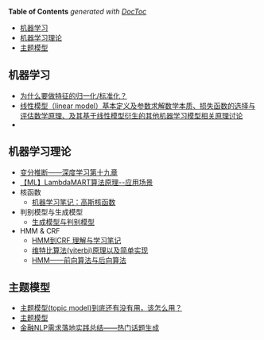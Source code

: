 <!-- START doctoc generated TOC please keep comment here to allow auto update -->
<!-- DON'T EDIT THIS SECTION, INSTEAD RE-RUN doctoc TO UPDATE -->
**Table of Contents**  *generated with [DocToc](https://github.com/thlorenz/doctoc)*

- [机器学习](#机器学习)
- [机器学习理论](#机器学习理论)
- [主题模型](#主题模型)

<!-- END doctoc generated TOC please keep comment here to allow auto update -->


## 机器学习
- [为什么要做特征的归一化/标准化？](https://mp.weixin.qq.com/s/vn3Rx38zCgFj-YGCTuvekA)
- [线性模型（linear model）基本定义及参数求解数学本质、损失函数的选择与评估数学原理、及其基于线性模型衍生的其他机器学习模型相关原理讨论](https://www.cnblogs.com/LittleHann/p/10498579.html#_label5)
- 

## 机器学习理论
- [变分推断——深度学习第十九章](https://zhuanlan.zhihu.com/p/49401976)
- [【ML】LambdaMART算法原理--应用场景](https://blog.csdn.net/pearl8899/article/details/105597423)
- 核函数
  - [机器学习笔记：高斯核函数](https://blog.csdn.net/bjchenxu/article/details/107478708)
- 判别模型与生成模型
  - [生成模型与判别模型](https://blog.csdn.net/zouxy09/article/details/8195017)
- HMM & CRF
  - [HMM到CRF 理解与学习笔记](https://cloud.tencent.com/developer/article/1821299)
  - [维特比算法(viterbi)原理以及简单实现](https://zhuanlan.zhihu.com/p/161436964)
  - [HMM——前向算法与后向算法](https://blog.csdn.net/zb1165048017/article/details/48577891)



## 主题模型
- [主题模型(topic model)到底还有没有用，该怎么用？](https://www.zhihu.com/question/34801598/answer/765580727)
- [主题模型](https://blog.csdn.net/jiayalu/article/details/100533184)
- [金融NLP需求落地实践总结——热门话题生成](https://zhuanlan.zhihu.com/p/268564361)